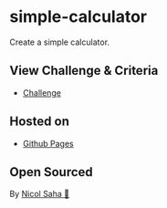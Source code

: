 # simple-calculator 

Create a simple calculator.

## View Challenge & Criteria
- [Challenge](https://github.com/becodeorg/gnt-yu-3-21/tree/future/calculator/2.The-Hill/1.Interacting-With-The-Browser)

## Hosted on 
- [Github Pages](https://nicolsaha.github.io/simple-calculator/)

## Open Sourced
By [Nicol Saha :ghost:](https://github.com/NicolSaha)
